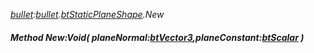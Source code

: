 _[bullet](../../modules/bullet/bullet-module.md):[bullet](../../modules/bullet/bullet-module.md).[btStaticPlaneShape](../../modules/bullet/bullet-btstaticplaneshape.md).New_
##### Method New:Void( planeNormal:[btVector3](../../modules/bullet/bullet-btvector3.md),planeConstant:[btScalar](../../modules/bullet/bullet-btscalar.md) )
